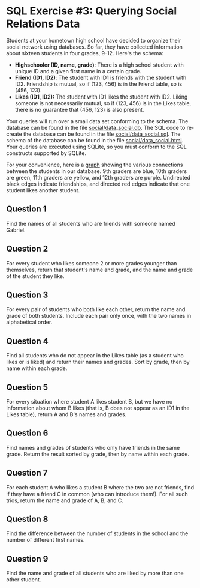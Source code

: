 # SQL Exercise #3: Querying Social Relations Data

Students at your hometown high school have decided to organize their social network using databases. So far, they have collected information about sixteen students in four grades, 9-12. Here's the schema:

- **Highschooler (ID, name, grade)**: There is a high school student with unique ID and a given first name in a certain grade.
- **Friend (ID1, ID2)**: The student with ID1 is friends with the student with ID2. Friendship is mutual, so if (123, 456) is in the Friend table, so is (456, 123).
- **Likes (ID1, ID2):** The student with ID1 likes the student with ID2. Liking someone is not necessarily mutual, so if (123, 456) is in the Likes table, there is no guarantee that (456, 123) is also present.

Your queries will run over a small data set conforming to the schema. The database can be found in the file [social/data_social.db](social/data_social.db). The SQL code to re-create the database can be found in the file [social/data_social.sql](social/data_social.sql). The schema of the database can be found in the file [social/data_social.html](data/data_social.html). Your queries are executed using SQLite, so you must conform to the SQL constructs supported by SQLite.

For your convenience, here is a [graph](social/data_social.png) showing the various connections between the students in our database. 9th graders are blue, 10th graders are green, 11th graders are yellow, and 12th graders are purple. Undirected black edges indicate friendships, and directed red edges indicate that one student likes another student.

## Question 1

Find the names of all students who are friends with someone named Gabriel.

## Question 2

For every student who likes someone 2 or more grades younger than themselves, return that student's name and grade, and the name and grade of the student they like.

## Question 3

For every pair of students who both like each other, return the name and grade of both students. Include each pair only once, with the two names in alphabetical order.

## Question 4

Find all students who do not appear in the Likes table (as a student who likes or is liked) and return their names and grades. Sort by grade, then by name within each grade.

## Question 5

For every situation where student A likes student B, but we have no information about whom B likes (that is, B does not appear as an ID1 in the Likes table), return A and B's names and grades.

## Question 6

Find names and grades of students who only have friends in the same grade. Return the result sorted by grade, then by name within each grade.

## Question 7

For each student A who likes a student B where the two are not friends, find if they have a friend C in common (who can introduce them!). For all such trios, return the name and grade of A, B, and C.

## Question 8

Find the difference between the number of students in the school and the number of different first names.

## Question 9

Find the name and grade of all students who are liked by more than one other student.

